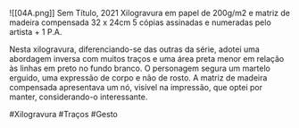 ![[04A.png]]
Sem Título, 2021 Xilogravura em papel de 200g/m2 e matriz de madeira compensada 32 x 24cm 5 cópias assinadas e numeradas pelo artista + 1 P.A.

Nesta xilogravura, diferenciando-se das outras da série, adotei uma abordagem inversa com muitos traços e uma área preta menor em relação às linhas em preto no fundo branco. O personagem segura um martelo erguido, uma expressão de corpo e não de rosto. A matriz de madeira compensada apresentava um nó, visível na impressão, que optei por manter, considerando-o interessante.

#Xilogravura
#Traços
#Gesto 